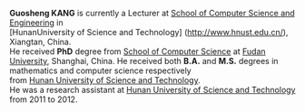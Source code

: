 **Guosheng KANG** is currently a Lecturer at [School of Computer Science and Engineering](http://computer.hnust.edu.cn/) in  
[HunanUniversity of Science and Technology]
(http://www.hnust.edu.cn/), Xiangtan, China.  
  He received **PhD** degree from [School of Computer Science](http://www.cs.fudan.edu.cn/) at [Fudan University](https://www.fudan.edu.cn/), Shanghai, China. He received both **B.A.** and **M.S.** degrees in mathematics and computer science respectively   
  from [Hunan University of Science and Technology](http://www.hnust.edu.cn/).   
  He was a research assistant at [Hunan University of Science and Technology](http://www.hnust.edu.cn/) from 2011 to 2012.
